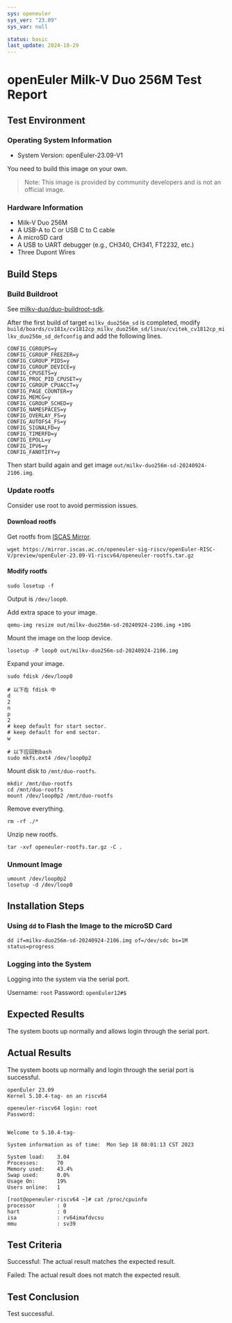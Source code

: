 ```yaml
---
sys: openeuler
sys_ver: "23.09"
sys_var: null

status: basic
last_update: 2024-10-29
---
```


# openEuler Milk-V Duo 256M Test Report

## Test Environment

### Operating System Information

- System Version: openEuler-23.09-V1

You need to build this image on your own.

> Note: This image is provided by community developers and is not an official image.

### Hardware Information

- Milk-V Duo 256M
- A USB-A to C or USB C to C cable
- A microSD card
- A USB to UART debugger (e.g., CH340, CH341, FT2232, etc.)
- Three Dupont Wires

## Build Steps

### Build Buildroot

See [milkv-duo/duo-buildroot-sdk](https://github.com/milkv-duo/duo-buildroot-sdk).

After the first build of target `milkv_duo256m_sd` is completed, modify `build/boards/cv181x/cv1812cp_milkv_duo256m_sd/linux/cvitek_cv1812cp_milkv_duo256m_sd_defconfig` and add the following lines.

```
CONFIG_CGROUPS=y
CONFIG_CGROUP_FREEZER=y
CONFIG_CGROUP_PIDS=y
CONFIG_CGROUP_DEVICE=y
CONFIG_CPUSETS=y
CONFIG_PROC_PID_CPUSET=y
CONFIG_CGROUP_CPUACCT=y
CONFIG_PAGE_COUNTER=y
CONFIG_MEMCG=y
CONFIG_CGROUP_SCHED=y
CONFIG_NAMESPACES=y
CONFIG_OVERLAY_FS=y
CONFIG_AUTOFS4_FS=y
CONFIG_SIGNALFD=y
CONFIG_TIMERFD=y
CONFIG_EPOLL=y
CONFIG_IPV6=y
CONFIG_FANOTIFY=y
```

Then start build again and get image `out/milkv-duo256m-sd-20240924-2106.img`.

### Update rootfs

Consider use root to avoid permission issues.

#### Download rootfs

Get rootfs from [ISCAS Mirror](https://mirror.iscas.ac.cn/openeuler-sig-riscv/openEuler-RISC-V/preview/openEuler-23.09-V1-riscv64/).

```
wget https://mirror.iscas.ac.cn/openeuler-sig-riscv/openEuler-RISC-V/preview/openEuler-23.09-V1-riscv64/openeuler-rootfs.tar.gz
```

#### Modify rootfs

```
sudo losetup -f
```

Output is `/dev/loop0`.

Add extra space to your image.

```
qemu-img resize out/milkv-duo256m-sd-20240924-2106.img +10G
```

Mount the image on the loop device.

```
losetup -P loop0 out/milkv-duo256m-sd-20240924-2106.img
```

Expand your image.

```
sudo fdisk /dev/loop0

# 以下在 fdisk 中
d
2
n
p
2
# keep default for start sector.
# keep default for end sector.
w

# 以下应回到bash
sudo mkfs.ext4 /dev/loop0p2
```

Mount disk to `/mnt/duo-rootfs`.

```
mkdir /mnt/duo-rootfs
cd /mnt/duo-rootfs
mount /dev/loop0p2 /mnt/duo-rootfs
```

Remove everything.

```
rm -rf ./*
```

Unzip new rootfs.

```
tar -xvf openeuler-rootfs.tar.gz -C .
```

### Unmount Image

```
umount /dev/loop0p2
losetup -d /dev/loop0
```

## Installation Steps

### Using `dd` to Flash the Image to the microSD Card 

```shell
dd if=milkv-duo256m-sd-20240924-2106.img of=/dev/sdc bs=1M status=progress
```

### Logging into the System

Logging into the system via the serial port.

Username: `root`
Password: `openEuler12#$`

## Expected Results

The system boots up normally and allows login through the serial port.

## Actual Results

The system boots up normally and login through the serial port is successful.

```
openEuler 23.09
Kernel 5.10.4-tag- on an riscv64

openeuler-riscv64 login: root
Password: 


Welcome to 5.10.4-tag-

System information as of time:  Mon Sep 18 08:01:13 CST 2023

System load:    3.04
Processes:      70
Memory used:    43.4%
Swap used:      0.0%
Usage On:       19%
Users online:   1

[root@openeuler-riscv64 ~]# cat /proc/cpuinfo 
processor       : 0
hart            : 0
isa             : rv64imafdvcsu
mmu             : sv39
```

## Test Criteria

Successful: The actual result matches the expected result.

Failed: The actual result does not match the expected result.

## Test Conclusion

Test successful.
